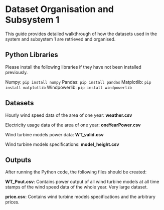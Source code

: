 # Dataset Organisation and Subsystem 1
This guide provides detailed walkthrough of how the datasets used in the system and subsystem 1 are retrieved and organised.

## Python Libraries
Please install the following libraries if they have not been installed previously.

Numpy: `pip install numpy`
Pandas: `pip install pandas`
Matplotlib: `pip install matplotlib`
Windpowerlib: `pip install windpowerlib`

## Datasets
Hourly wind speed data of the area of one year: **weather.csv**

Electricity usage data of the area of one year: **oneYearPower.csv**

Wind turbine models power data: **WT_valid.csv**

Wind turbine models specifications: **model_height.csv**

## Outputs
After running the Python code, the following files should be created:

**WT_Pout.csv**: Contains power output of all wind turbine models at all time stamps of the wind speed data of the whole year. Very large dataset.

**price.csv**: Contains wind turbine models specifications and the arbitrary prices. 

